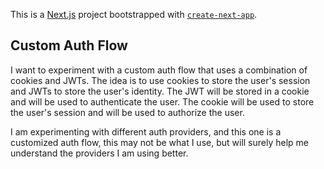 This is a [Next.js](https://nextjs.org) project bootstrapped with [`create-next-app`](https://nextjs.org/docs/app/api-reference/cli/create-next-app).

## Custom Auth Flow

I want to experiment with a custom auth flow that uses a combination of cookies and JWTs. The idea is to use cookies to store the user's session and JWTs to store the user's identity. The JWT will be stored in a cookie and will be used to authenticate the user. The cookie will be used to store the user's session and will be used to authorize the user.

I am experimenting with different auth providers, and this one is a customized auth flow, this may not be what I use, but will surely help me understand the providers I am using better.